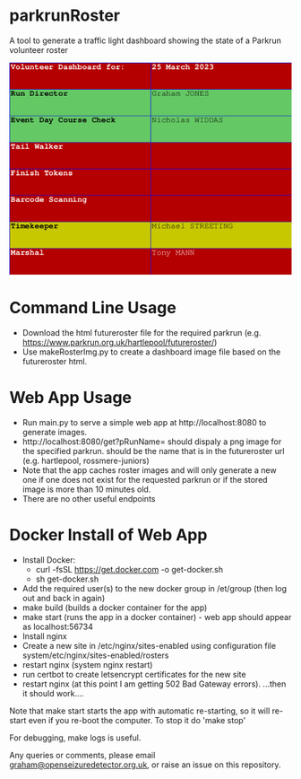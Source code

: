 # parkrunRoster
A tool to generate a traffic light dashboard showing the state of a Parkrun volunteer roster

![Example Dashboard Image](https://github.com/jones139/parkrunRoster/blob/main/roster_hartlepool.png?raw=true)

# Command Line Usage
  - Download the html futureroster file for the required parkrun (e.g. https://www.parkrun.org.uk/hartlepool/futureroster/)
  - Use makeRosterImg.py to create a dashboard image file based on the futureroster html.


# Web App Usage
  - Run main.py to serve a simple web app at http://localhost:8080 to generate images.
  - http://localhost:8080/get?pRunName=<parkrun name> should dispaly a png image for the specified parkrun.   <parkrun name> should
      be the name that is in the futureroster url (e.g. hartlepool, rossmere-juniors)
  - Note that the app caches roster images and will only generate a new one if one does not exist for the requested parkrun or if the stored image is more than 10 minutes old.
  - There are no other useful endpoints


# Docker Install of Web App
  - Install Docker:
      - curl -fsSL https://get.docker.com -o get-docker.sh
      - sh get-docker.sh
  - Add the required user(s) to the new docker group in /et/group (then log out and back in again)
  - make build  (builds a docker container for the app)
  - make start  (runs the app in a docker container) - web app should appear as localhost:56734
  - Install nginx
  - Create a new site in /etc/nginx/sites-enabled using configuration file system/etc/nginx/sites-enabled/rosters
  - restart nginx (system nginx restart)
  - run certbot to create letsencrypt certificates for the new site
  - restart nginx (at this point I am getting 502 Bad Gateway errors).
  ...then it should work....

  Note that make start starts the app with automatic re-starting, so it will re-start even if you re-boot the computer.  To stop it do 'make stop'

  For debugging, make logs is useful.



Any queries or comments, please email graham@openseizuredetector.org.uk, or raise an issue on this repository.



